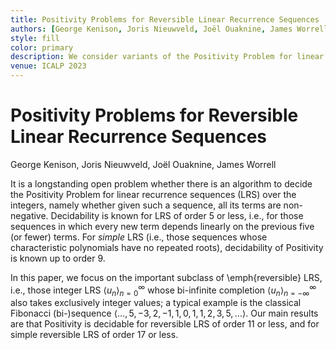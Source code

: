 ```yaml
---
title: Positivity Problems for Reversible Linear Recurrence Sequences
authors: [George Kenison, Joris Nieuwveld, Joël Ouaknine, James Worrell]
style: fill
color: primary
description: We consider variants of the Positivity Problem for linear recurrence sequences
venue: ICALP 2023
---
```



# Positivity Problems for Reversible Linear Recurrence Sequences

George Kenison, Joris Nieuwveld, Joël Ouaknine, James Worrell

  It is a longstanding open problem whether there is an algorithm to
decide the Positivity Problem for linear recurrence sequences (LRS)
over the integers, namely whether given such a sequence, all its terms
are non-negative. Decidability is known for LRS of order $5$ or less,
i.e., for those sequences in which every new term depends linearly on
the previous five (or fewer) terms. For *simple* LRS (i.e.,
those sequences whose characteristic polynomials have no repeated roots),
decidability of Positivity is known up to order $9$.

In this paper, we focus on the important subclass of
  \emph{reversible} LRS, i.e., those integer LRS $\langle u_n \rangle_{n=0}^\infty$ whose bi-infinite completion
  $\langle u_n \rangle_{n=-\infty}^\infty$ also takes exclusively
  integer values; a typical example is the classical Fibonacci
  (bi-)sequence $\langle \dots, 5, -3, 2, -1, 1, 0, 1, 1, 2, 3, 5,  \ldots \rangle$. 
  Our main results are that Positivity is decidable
  for reversible LRS of order $11$ or less, and for simple reversible
  LRS of order $17$ or less. 
